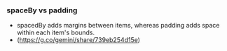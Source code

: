 ### spaceBy vs padding
-  spacedBy adds margins between items, whereas padding adds space within each item's bounds.
- (https://g.co/gemini/share/739eb254d15e)

